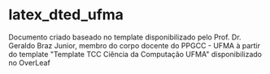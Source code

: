 # latex_dted_ufma
Documento criado baseado no template disponibilizado pelo Prof. Dr. Geraldo Braz Junior, membro do corpo docente do PPGCC - UFMA à partir do template "Template TCC Ciência da Computação UFMA"  disponibilizado no OverLeaf
